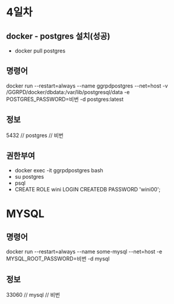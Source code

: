 # 4일차

## docker - postgres 설치(성공)
- docker pull postgres

## 명령어
docker run --restart=always --name ggrpdpostgres --net=host -v /GGRPD/docker/dbdata:/var/lib/postgresql/data -e POSTGRES_PASSWORD=비번 -d postgres:latest

## 정보
5432 // postgres // 비번

## 권한부여
- docker exec -it ggrpdpostgres bash
- su postgres
- psql
- CREATE ROLE wini LOGIN CREATEDB PASSWORD 'wini00';

# MYSQL 

## 명령어
docker run --restart=always --name some-mysql --net=host -e MYSQL_ROOT_PASSWORD=비번 -d mysql

## 정보
33060 // mysql // 비번
